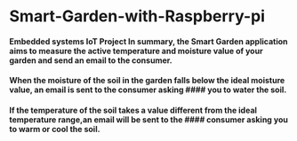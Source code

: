 # Smart-Garden-with-Raspberry-pi
#### Embedded systems IoT Project In summary, the Smart Garden application aims to measure the active temperature and moisture  value of your garden and send an email to the consumer.

#### When the moisture of the soil in the garden falls below the ideal moisture value, an email is sent to the consumer asking #### you to water the soil.

#### If the temperature of the soil takes a value different from the ideal temperature range,an email will be sent to the        #### consumer asking you to warm or cool the soil.
